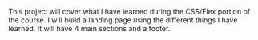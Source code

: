 This project will cover what I have learned during the CSS/Flex portion of the course. I will build a landing page using the different things I have learned. It will have 4 main sections and a footer. 
